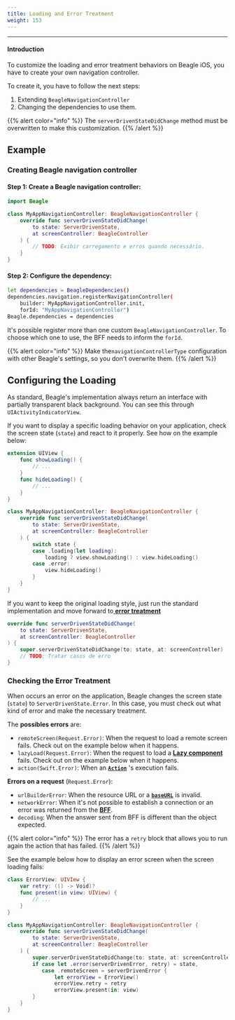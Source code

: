 ```yaml
---
title: Loading and Error Treatment
weight: 153
---
```


---

#### Introduction

To customize the loading and error treatment behaviors on Beagle iOS, you have to create your own navigation controller.

To create it, you have to follow the next steps:

1. Extending `BeagleNavigationController`
2. Changing the dependencies to use them.

{{% alert color="info" %}}
The `serverDrivenStateDidChange` method must be overwritten to make this customization.
{{% /alert %}}

## Example

### Creating Beagle navigation controller

#### **Step 1**: Create a Beagle **navigation controller**:

```swift
import Beagle

class MyAppNavigationController: BeagleNavigationController {
    override func serverDrivenStateDidChange(
        to state: ServerDrivenState,
        at screenController: BeagleController
    ) {
        // TODO: Exibir carregamento e erros quando necessário.
    }
}
```

#### **Step 2**: Configure the dependency:

```bash
let dependencies = BeagleDependencies()
dependencies.navigation.registerNavigationController(
    builder: MyAppNavigationController.init,
    forId: "MyAppNavigationController")
Beagle.dependencies = dependencies
```

It's possible register more than one custom `BeagleNavigationController`. To choose which one to use, the BFF needs to inform the `forId`.

{{% alert color="info" %}}
Make the`navigationControllerType` configuration with other Beagle's settings, so you don't overwrite them.
{{% /alert %}}

## Configuring the Loading

As standard, Beagle's implementation always return an interface with partially transparent black background. You can see this through `UIActivityIndicatorView`.

If you want to display a specific loading behavior on your application, check the screen state \(`state`\) and react to it properly. See how on the example below:

```swift
extension UIView {
    func showLoading() {
        // ...
    }
    func hideLoading() {
        // ...
    }
}

class MyAppNavigationController: BeagleNavigationController {
    override func serverDrivenStateDidChange(
        to state: ServerDrivenState,
        at screenController: BeagleController
    ) {
        switch state {
        case .loading(let loading):
            loading ? view.showLoading() : view.hideLoading()
        case .error:
            view.hideLoading()
        }
    }
}
```

If you want to keep the original loading style, just run the standard implementation and move forward to[ **error treatment**](#checking-the-error-treatment)

```swift
override func serverDrivenStateDidChange(
    to state: ServerDrivenState,
    at screenController: BeagleController
) {
    super.serverDrivenStateDidChange(to: state, at: screenController)
    // TODO: Tratar casos de erro
}
```

### Checking the Error Treatment

When occurs an error on the application, Beagle changes the screen state \(`state`\) to `ServerDrivenState.Error`. In this case, you must check out what kind of error and make the necessary treatment.

The **possibles errors** are:

- `remoteScreen(Request.Error)`: When the request to load a remote screen fails. Check out on the example below when it happens.
- `lazyLoad(Request.Error)`: When the request to load a [**Lazy component**](/api/components/lazy) fails. Check out on the example below when it happens.
- `action(Swift.Error)`: When an [**`Action`**](/api/actions/) 's execution fails.

**Errors on a request** \(`Request.Error`\):

- `urlBuilderError`: When the resource URL or a [**`baseURL`**](/resources/customization/beagle-for-ios/beagles-dependencies#urlbuilder) is invalid.
- `networkError`: When it's not possible to establish a connection or an error was returned from the [**BFF**](/key-concepts#backend-for-frontend).
- `decoding`: When the answer sent from BFF is different than the object expected.

{{% alert color="info" %}}
The error has a `retry` block that allows you to run again the action that has failed.
{{% /alert %}}

See the example below how to display an error screen when the screen loading fails:

```swift
class ErrorView: UIVIew {
    var retry: (() -> Void)?
    func present(in view: UIView) {
        // ...
    }
}

class MyAppNavigationController: BeagleNavigationController {
    override func serverDrivenStateDidChange(
        to state: ServerDrivenState,
        at screenController: BeagleController
    ) {
        super.serverDrivenStateDidChange(to: state, at: screenController)
        if case let .error(serverDrivenError, retry) = state,
           case .remoteScreen = serverDrivenError {
               let errorView = ErrorView()
               errorView.retry = retry
               errorView.present(in: view)
        }
    }
}
```
